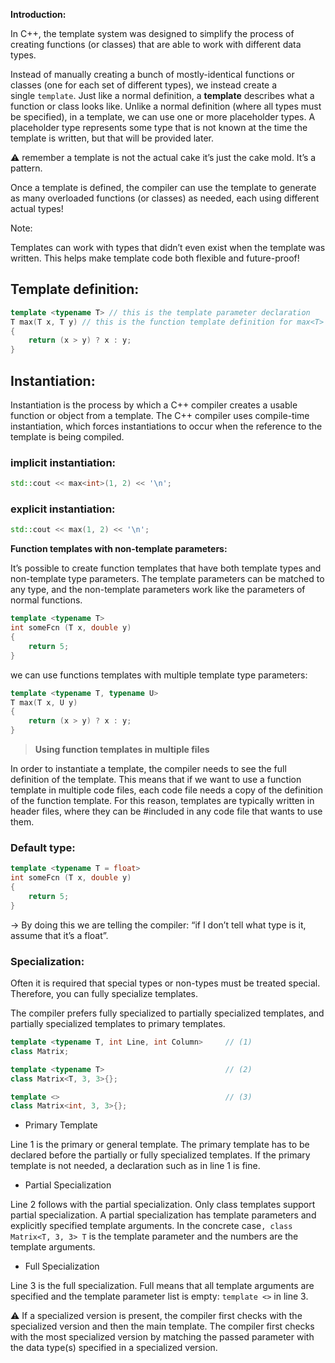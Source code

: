 **Introduction:**

In C++, the template system was designed to simplify the process of creating functions (or classes) that are able to work with different data types.

Instead of manually creating a bunch of mostly-identical functions or classes (one for each set of different types), we instead create a single `template`. Just like a normal definition, a **template** describes what a function or class looks like. Unlike a normal definition (where all types must be specified), in a template, we can use one or more placeholder types. A placeholder type represents some type that is not known at the time the template is written, but that will be provided later.

<aside>
⚠️ remember a template is not the actual cake it’s just the cake mold. It’s a pattern.

</aside>

Once a template is defined, the compiler can use the template to generate as many overloaded functions (or classes) as needed, each using different actual types!

 Note:

Templates can work with types that didn’t even exist when the template was written. This helps make template code both flexible and future-proof!

## **Template definition:**

```cpp
template <typename T> // this is the template parameter declaration
T max(T x, T y) // this is the function template definition for max<T>
{
    return (x > y) ? x : y;
}
```

## Instantiation:

Instantiation is the process by which a C++ compiler creates a usable function or object from a template. The C++ compiler uses compile-time instantiation, which forces instantiations to occur when the reference to the template is being compiled.

### **implicit instantiation:**

```cpp
std::cout << max<int>(1, 2) << '\n';
```

### explicit instantiation:

```cpp
std::cout << max(1, 2) << '\n';
```

**Function templates with non-template parameters:**

It’s possible to create function templates that have both template types and non-template type parameters. The template parameters can be matched to any type, and the non-template parameters work like the parameters of normal functions.

```cpp
template <typename T>
int someFcn (T x, double y)
{
    return 5;
}
```

we can use functions templates with multiple template type parameters:

```cpp
template <typename T, typename U> 
T max(T x, U y) 
{
    return (x > y) ? x : y;
}
```

> **Using function templates in multiple files**
> 

In order to instantiate a template, the compiler needs to see the full definition of the template. This means that if we want to use a function template in multiple code files, each code file needs a copy of the definition of the function template. For this reason, templates are typically written in header files, where they can be #included in any code file that wants to use them.

### **Default type:**

```cpp
template <typename T = float>
int someFcn (T x, double y)
{
    return 5;
}
```

→ By doing this we are telling the compiler: “if I don’t tell what type is it, assume that it’s a float”.

### Specialization:

Often it is required that special types or non-types must be treated special. Therefore, you can fully specialize templates.

The compiler prefers fully specialized to partially specialized templates, and partially specialized templates to primary templates.

```cpp
template <typename T, int Line, int Column>     // (1)
class Matrix;

template <typename T>                           // (2)
class Matrix<T, 3, 3>{};

template <>                                     // (3)
class Matrix<int, 3, 3>{};
```

- Primary Template

Line 1 is the primary or general template. The primary template has to be declared before the partially or fully specialized templates. If the primary template is not needed, a declaration such as in line 1 is fine.

- Partial Specialization

Line 2 follows with the partial specialization. Only class templates support partial specialization. A partial specialization has template parameters and explicitly specified template arguments. In the concrete case`, class Matrix<T, 3, 3> T` is the template parameter and the numbers are the template arguments.

- Full Specialization

Line 3 is the full specialization. Full means that all template arguments are specified and the template parameter list is empty: `template <>` in line 3.

<aside>
⚠️ If a specialized version is present, the compiler first checks with the specialized version and then the main template. The compiler first checks with the most specialized version by matching the passed parameter with the data type(s) specified in a specialized version.

</aside>
